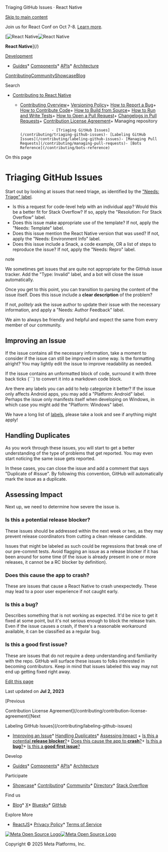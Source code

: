 Triaging GitHub Issues · React Native

[Skip to main content](#__docusaurus_skipToContent_fallback)

Join us for React Conf on Oct 7-8. [Learn more](https://conf.react.dev).

[![React Native](/img/header_logo.svg)![React Native](/img/header_logo.svg)

**React Native**](/)

[Development](#)

* [Guides](/docs/getting-started)* [Components](/docs/components-and-apis)* [APIs](/docs/accessibilityinfo)* [Architecture](/architecture/overview)

[Contributing](/contributing/overview)[Community](/community/overview)[Showcase](/showcase)[Blog](/blog)

Search

* [Contributing to React Native](/contributing/overview)

  + [Contributing Overview](/contributing/overview)+ [Versioning Policy](/contributing/versioning-policy)+ [How to Report a Bug](/contributing/how-to-report-a-bug)+ [How to Contribute Code](/contributing/how-to-contribute-code)+ [How to Build from Source](/contributing/how-to-build-from-source)+ [How to Run and Write Tests](/contributing/how-to-run-and-write-tests)+ [How to Open a Pull Request](/contributing/how-to-open-a-pull-request)+ [Changelogs in Pull Requests](/contributing/changelogs-in-pull-requests)+ [Contribution License Agreement](/contributing/contribution-license-agreement)+ Managing repository

                      - [Triaging GitHub Issues](/contributing/triaging-github-issues)- [Labeling GitHub Issues](/contributing/labeling-github-issues)- [Managing Pull Requests](/contributing/managing-pull-requests)- [Bots Reference](/contributing/bots-reference)

On this page

Triaging GitHub Issues
======================

Start out by looking at issues that need triage, as identified by the ["Needs: Triage" label](https://github.com/facebook/react-native/issues?q=is%3Aissue+is%3Aopen+label%3A%22Needs%3A+Triage+%3Amag%3A%22).

* Is this a request for code-level help with an individual app? Would this be a better fit for Stack Overflow? If so, apply the "Resolution: For Stack Overflow" label.
* Does this issue make appropriate use of the template? If not, apply the "Needs: Template" label.
* Does this issue mention the React Native version that was used? If not, apply the "Needs: Environment Info" label.
* Does this issue include a Snack, a code example, OR a list of steps to reproduce the issue? If not, apply the "Needs: Repro" label.

note

We sometimes get issues that are quite not appropriate for the GitHub issue tracker. Add the "Type: Invalid" label, and a bot will close the issue automatically.

Once you get to this point, you can transition to parsing the content of the issue itself. Does this issue include a **clear description** of the problem?

If not, *politely* ask the issue author to update their issue with the necessary information, and apply a "Needs: Author Feedback" label.

We aim to always be friendly and helpful and expect the same from every member of our community.

Improving an Issue[​](#improving-an-issue "Direct link to Improving an Issue")
------------------------------------------------------------------------------

If the issue contains all the necessary information, take a moment to consider if the issue can still be improved in some way. Is the formatting alright? You may lightly edit the issue to improve readability as needed.

If the issue contains an unformatted block of code, surround it with three back ticks (```) to convert it into a markdown code block.

Are there any labels you can add to help categorize it better? If the issue only affects Android apps, you may add a "Platform: Android" label. Perhaps the issue only manifests itself when developing on Windows, in which case you might add the "Platform: Windows" label.

We have a long list of [labels](https://github.com/facebook/react-native/issues/labels), please take a look and see if anything might apply!

Handling Duplicates[​](#handling-duplicates "Direct link to Handling Duplicates")
---------------------------------------------------------------------------------

As you work through these issues, you will start to get a better understanding of the type of problems that get reported. You may even start noticing the same issue gets reported.

In these cases, you can close the issue and add a comment that says "Duplicate of #issue". By following this convention, GitHub will automatically mark the issue as a duplicate.

Assessing Impact[​](#assessing-impact "Direct link to Assessing Impact")
------------------------------------------------------------------------

Next up, we need to determine how severe the issue is.

### Is this a potential **release blocker**?[​](#is-this-a-potential-release-blocker "Direct link to is-this-a-potential-release-blocker")

These issues should be addressed within the next week or two, as they may prevent release coordinators from cutting a clean release candidate.

Issues that might be labeled as such could be regressions that break one of our pre-commit tests. Avoid flagging an issue as a release blocker if it has been around for some time (if the issue is already present in one or more releases, it cannot be a RC blocker by definition).

### Does this cause the app to **crash**?[​](#does-this-cause-the-app-to-crash "Direct link to does-this-cause-the-app-to-crash")

These are issues that cause a React Native to crash unexpectedly. These may lead to a poor user experience if not caught early.

### Is this a **bug**?[​](#is-this-a-bug "Direct link to is-this-a-bug")

Describes something that is not working as expected. It'd be nice to get it fixed at some point, but it's not serious enough to block the release train. Even if the issue causes a crash, if there's a reasonable workaround available, it can be classified as a regular bug.

### Is this a **good first issue**?[​](#is-this-a-good-first-issue "Direct link to is-this-a-good-first-issue")

These are issues that do not require a deep understanding and familiarity with the repo. GitHub will surface these issues to folks interested in becoming contributors. Keep in mind that issues labeled this way may not end up getting fixed right away.

[Edit this page](https://github.com/facebook/react-native-website/edit/main/docs/triaging-github-issues.md)

Last updated on **Jul 2, 2023**

[Previous

Contribution License Agreement](/contributing/contribution-license-agreement)[Next

Labeling GitHub Issues](/contributing/labeling-github-issues)

* [Improving an Issue](#improving-an-issue)* [Handling Duplicates](#handling-duplicates)* [Assessing Impact](#assessing-impact)
      + [Is this a potential **release blocker**?](#is-this-a-potential-release-blocker)+ [Does this cause the app to **crash**?](#does-this-cause-the-app-to-crash)+ [Is this a **bug**?](#is-this-a-bug)+ [Is this a **good first issue**?](#is-this-a-good-first-issue)

Develop

* [Guides](/docs/getting-started)* [Components](/docs/components-and-apis)* [APIs](/docs/accessibilityinfo)* [Architecture](/architecture/overview)

Participate

* [Showcase](/showcase)* [Contributing](/contributing/overview)* [Community](/community/overview)* [Directory](https://reactnative.directory/)* [Stack Overflow](https://stackoverflow.com/questions/tagged/react-native)

Find us

* [Blog](/blog)* [X](https://x.com/reactnative)* [Bluesky](https://bsky.app/profile/reactnative.dev)* [GitHub](https://github.com/facebook/react-native)

Explore More

* [ReactJS](https://react.dev/)* [Privacy Policy](https://opensource.fb.com/legal/privacy/)* [Terms of Service](https://opensource.fb.com/legal/terms/)

[![Meta Open Source Logo](/img/oss_logo.svg)![Meta Open Source Logo](/img/oss_logo.svg)](https://opensource.fb.com/)

Copyright © 2025 Meta Platforms, Inc.